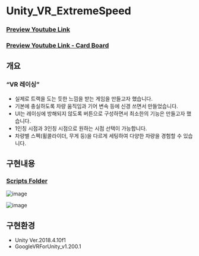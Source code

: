 # Unity_VR_ExtremeSpeed

### [Preview Youtube Link](https://youtu.be/IZNl5Z_vPls)
### [Preview Youtube Link - Card Board](https://youtu.be/a5I4PuA3vM4)

## 개요
### “VR 레이싱”
- 실제로 트랙을 도는 듯한 느낌을 받는 게임을 만들고자 했습니다.
- 기본에 충실하도록 차량 움직임과 기어 변속 등에 신경 쓰면서 만들었습니다. 
- UI는 레이싱에 방해되지 않도록 버튼으로 구성하면서 최소한의 기능은 만들고자 했습니다.
- 1인칭 시점과 3인칭 시점으로 원하는 시점 선택이 가능합니다.
- 차량별 스펙(휠콜라이더, 무게 등)을 다르게 세팅하여 다양한 차량을 경험할 수 있습니다.

## 구현내용
### [Scripts Folder](https://github.com/hhj3258/Unity_VR_ExtremeSpeed/tree/main/VR_CarGame/Assets/0NewScripts)

![image](https://user-images.githubusercontent.com/70702088/123806290-c102ba00-d929-11eb-89a1-6eb33b40ef7b.png)

![image](https://user-images.githubusercontent.com/70702088/123806119-99135680-d929-11eb-91ce-4559e3727b19.png)



## 구현환경
- Unity Ver.2018.4.10f1
- GoogleVRForUnity_v1.200.1
